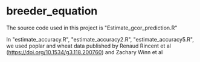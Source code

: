 # breeder_equation


The source code used in this project is "Estimate_gcor_prediction.R"

In "estimate_accuracy.R", "estimate_accuracy2.R", "estimate_accuracy5.R", we used poplar and wheat data published by Renaud Rincent et al (https://doi.org/10.1534/g3.118.200760) and Zachary Winn et al 